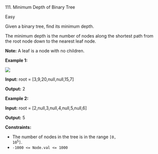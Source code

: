 111\. Minimum Depth of Binary Tree

Easy

Given a binary tree, find its minimum depth.

The minimum depth is the number of nodes along the shortest path from the root node down to the nearest leaf node.

**Note:** A leaf is a node with no children.

**Example 1:**

![](https://leetcode-in-java.github.io/src/main/java/g0101_0200/s0111_minimum_depth_of_binary_tree/ex_depth.jpg)

**Input:** root = [3,9,20,null,null,15,7]

**Output:** 2 

**Example 2:**

**Input:** root = [2,null,3,null,4,null,5,null,6]

**Output:** 5 

**Constraints:**

*   The number of nodes in the tree is in the range <code>[0, 10<sup>5</sup>]</code>.
*   `-1000 <= Node.val <= 1000`